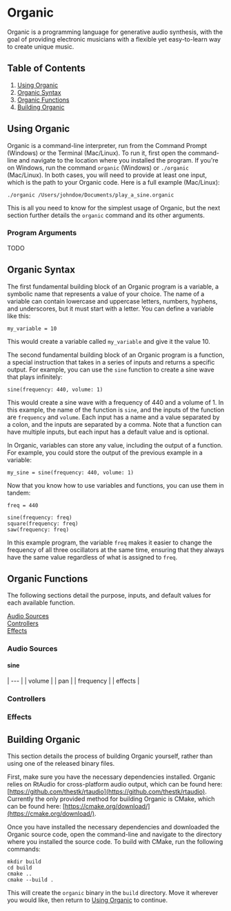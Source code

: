 # Organic

Organic is a programming language for generative audio synthesis, with the goal of providing electronic musicians with a flexible yet easy-to-learn way to create unique music.

## Table of Contents

1. [Using Organic](#using-organic)
2. [Organic Syntax](#organic-syntax)
3. [Organic Functions](#organic-functions)
4. [Building Organic](#building-organic)

## Using Organic

Organic is a command-line interpreter, run from the Command Prompt (Windows) or the Terminal (Mac/Linux). To run it, first open the command-line and navigate to the location where you installed the program. If you're on Windows, run the command `organic` (Windows) or `./organic` (Mac/Linux). In both cases, you will need to provide at least one input, which is the path to your Organic code. Here is a full example (Mac/Linux):

```
./organic /Users/johndoe/Documents/play_a_sine.organic
```

This is all you need to know for the simplest usage of Organic, but the next section further details the `organic` command and its other arguments.

### Program Arguments

TODO

## Organic Syntax

The first fundamental building block of an Organic program is a variable, a symbolic name that represents a value of your choice. The name of a variable can contain lowercase and uppercase letters, numbers, hyphens, and underscores, but it must start with a letter. You can define a variable like this:

```
my_variable = 10
```

This would create a variable called `my_variable` and give it the value 10.

The second fundamental building block of an Organic program is a function, a special instruction that takes in a series of inputs and returns a specific output. For example, you can use the `sine` function to create a sine wave that plays infinitely:

```
sine(frequency: 440, volume: 1)
```

This would create a sine wave with a frequency of 440 and a volume of 1. In this example, the name of the function is `sine`, and the inputs of the function are `frequency` and `volume`. Each input has a name and a value separated by a colon, and the inputs are separated by a comma. Note that a function can have multiple inputs, but each input has a default value and is optional.

In Organic, variables can store any value, including the output of a function. For example, you could store the output of the previous example in a variable:

```
my_sine = sine(frequency: 440, volume: 1)
```

Now that you know how to use variables and functions, you can use them in tandem:

```
freq = 440

sine(frequency: freq)
square(frequency: freq)
saw(frequency: freq)
```

In this example program, the variable `freq` makes it easier to change the frequency of all three oscillators at the same time, ensuring that they always have the same value regardless of what is assigned to `freq`.

## Organic Functions

The following sections detail the purpose, inputs, and default values for each available function.

[Audio Sources](#audio-sources)  
[Controllers](#controllers)  
[Effects](#effects)

### Audio Sources

#### sine

| --- |
| volume |
| pan |
| frequency |
| effects |

### Controllers



### Effects



## Building Organic

This section details the process of building Organic yourself, rather than using one of the released binary files.

First, make sure you have the necessary dependencies installed. Organic relies on RtAudio for cross-platform audio output, which can be found here: [https://github.com/thestk/rtaudio](https://github.com/thestk/rtaudio). Currently the only provided method for building Organic is CMake, which can be found here: [https://cmake.org/download/](https://cmake.org/download/).

Once you have installed the necessary dependencies and downloaded the Organic source code, open the command-line and navigate to the directory where you installed the source code. To build with CMake, run the following commands:

```
mkdir build
cd build
cmake ..
cmake --build .
```

This will create the `organic` binary in the `build` directory. Move it wherever you would like, then return to [Using Organic](#using-organic) to continue.
